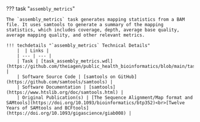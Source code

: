 ??? task "`assembly_metrics`"

    The `assembly_metrics` task generates mapping statistics from a BAM file. It uses samtools to generate a summary of the mapping statistics, which includes coverage, depth, average base quality, average mapping quality, and other relevant metrics.

    !!! techdetails "`assembly_metrics` Technical Details"
        |  | Links |
        | --- | --- |
        | Task | [task_assembly_metrics.wdl](https://github.com/theiagen/public_health_bioinformatics/blob/main/tasks/quality_control/basic_statistics/task_assembly_metrics.wdl) |
        | Software Source Code | [samtools on GitHub](https://github.com/samtools/samtools) |
        | Software Documentation | [samtools](https://www.htslib.org/doc/samtools.html) |
        | Original Publication(s) | [The Sequence Alignment/Map format and SAMtools](https://doi.org/10.1093/bioinformatics/btp352)<br>[Twelve Years of SAMtools and BCFtools](https://doi.org/10.1093/gigascience/giab008) |